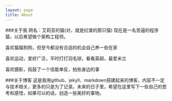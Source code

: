 ```yaml
---
layout: page
title: About
---
```



###关于我
网名：艾莉亚的猫(对，就是红堡的那只猫)
现在是一名苦逼的程序猿，以后希望做个架构工程师。


喜欢猫猫狗狗，但至今都没有合适的机会自己养一些在家

喜欢运动，爱好广泛，平时打打羽毛球，看看英超，最爱米兰

喜欢摄影，捣鼓了一个佳能单反，拍些身边的事


###关于博客
这是我用github、jekyll、markdown搭建起来的博客，内容不一定与技术相关，更多的只是为了记录。未来的日子里，希望在这里写下一些自己的思考和感悟，如果可以的话，创造一些美好的事物。

